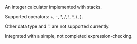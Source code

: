 An integer calculator implemented with stacks.

Supported operators: +, -, *, /, !, ^, (, ).

Other data type and '.' are not supported currently.

Integrated with a simple, not completed expression-checking.
